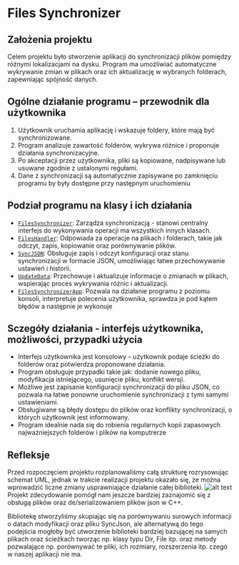 # Files Synchronizer


## Założenia projektu

Celem projektu było stworzenie aplikacji do synchronizacji plików pomiędzy różnymi lokalizacjami na dysku. Program ma umożliwiać automatyczne wykrywanie zmian w plikach oraz ich aktualizację w wybranych folderach, zapewniając spójność danych.

## Ogólne działanie programu – przewodnik dla użytkownika

1. Użytkownik uruchamia aplikację i wskazuje foldery, które mają być synchronizowane.
2. Program analizuje zawartość folderów, wykrywa różnice i proponuje działania synchronizacyjne.
3. Po akceptacji przez użytkownika, pliki są kopiowane, nadpisywane lub usuwane zgodnie z ustalonymi regułami.
4. Dane z synchronizacji są automatycznie zapisywane po zamknięciu programu by były dostępne przy następnym uruchomieniu

## Podział programu na klasy i ich działania

- [`FilesSynchronizer`](FilesSynchronizer/FilesSynchronizer.h): Zarządza synchronizacją - stanowi centralny interfejs do wykonywania operacji ma wszystkich innych klasach.
- [`FilesHandler`](FilesHandler/FilesHandler.h): Odpowiada za operacje na plikach i folderach, takie jak odczyt, zapis, kopiowanie oraz porównywanie plików.
- [`SyncJSON`](SyncJSON/SyncJSON.h): Obsługuje zapis i odczyt konfiguracji oraz stanu synchronizacji w formacie JSON, umożliwiając łatwe przechowywanie ustawień i historii.
- [`UpdateData`](UpdateData/UpdateData.h): Przechowuje i aktualizuje informacje o zmianach w plikach, wspierając proces wykrywania różnic i aktualizacji.
- [`FilesSynchronizerApp`](FilesSynchronizer/FilesSynchronizer.h): Pozwala na działanie programu z poziomu konsoli, interpretuje polecenia użytkownika, sprawdza je pod kątem błędów a następnie je wykonuje

## Sczegóły działania - interfejs użytkownika, możliwości, przypadki użycia

- Interfejs użytkownika jest konsolowy – użytkownik podaje ścieżki do folderów oraz potwierdza proponowane działania.
- Program obsługuje przypadki takie jak: dodanie nowego pliku, modyfikacja istniejącego, usunięcie pliku, konflikt wersji.
- Możliwe jest zapisanie konfiguracji synchronizacji do pliku JSON, co pozwala na łatwe ponowne uruchomienie synchronizacji z tymi samymi ustawieniami.
- Obsługiwane są błędy dostępu do plików oraz konflikty synchronizacji, o których użytkownik jest informowany.
- Program idealnie nada się do robienia regularnych kopii zapasowych najważniejszych folderów i plików na komputrerze

## Refleksje

Przed rozpoczęciem projektu rozplanowaliśmy całą strukturę rozrysowując schemat UML, jednak w trakcie realizacji projektu okazało się, że można wprowadzić liczne zmiany usprawniające działanie całej biblioteki.
![alt text](https://github.com/SpeedfireV/files-sync-cpp/UML.png)
Projekt zdecydowanie pomógł nam jeszcze bardziej zaznajomić się z obsługą plików oraz de/serializowaniem plików json w C++. 

Bibliotekę stworzyliśmy skupiając się na porównywaniu surowych informacji o datach modyfikacji oraz pliku SyncJson, ale alternatywą do tego podejścia mogłoby być utworzenie biblioteki bardziej bazującej na samych plikach oraz ścieżkach tworząc np. klasy typu Dir, File itp. oraz metody pozwalające np. porównywać te pliki, ich rozmiary, rozszerzenia itp. czego w naszej aplikacji nie ma.
